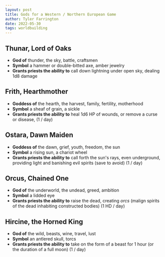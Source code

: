 ```yaml
---
layout: post
title: Gods for a Western / Northern European Game
author: Tyler Farrington
date: 2022-05-30
tags: worldbuilding
---
```


## Thunar, Lord of Oaks

- **God of** thunder, the sky, battle, craftsmen
- **Symbol** a hammer or double-bitted axe, amber jewelry
- **Grants priests the ability to** call down lightning under open sky, dealing 1d8 damage

## Frith, Hearthmother

- **Goddess of** the hearth, the harvest, family, fertility, motherhood
- **Symbol** a sheaf of grain, a sickle
- **Grants priests the ability to** heal 1d6 HP of wounds, or remove a curse or disease, (1 / day)

## Ostara, Dawn Maiden

- **Goddess of** the dawn, grief, youth, freedom, the sun
- **Symbol** a rising sun, a chariot wheel
- **Grants priests the ability to** call forth the sun's rays, even underground, providing light and banishing evil spirits (save to avoid) (1 / day)

## Orcus, Chained One

- **God of** the underworld, the undead, greed, ambition
- **Symbol** a lidded eye
- **Grants priests the ability to** raise the dead, creating *orcs* (malign spirits of the dead inhabiting constructed bodies) (1 HD / day)

## Hircine, the Horned King

- **God of** the wild, beasts, wine, travel, lust
- **Symbol** an antlered skull, torcs
- **Grants priests the ability to** take on the form of a beast for 1 hour (or the duration of a full moon) (1 / day)
